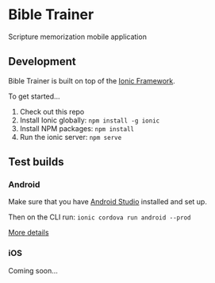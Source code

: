 # Bible Trainer

Scripture memorization mobile application

## Development

Bible Trainer is built on top of the [Ionic Framework](https://ionicframework.com).

To get started…

1. Check out this repo
2. Install Ionic globally: `npm install -g ionic`
3. Install NPM packages: `npm install`
4. Run the ionic server: `npm serve`

## Test builds

### Android

Make sure that you have [Android Studio](https://developer.android.com/studio/index.html) installed and set up.

Then on the CLI run: `ionic cordova run android --prod`

[More details](https://ionicframework.com/docs/intro/deploying/)

### iOS

Coming soon…
